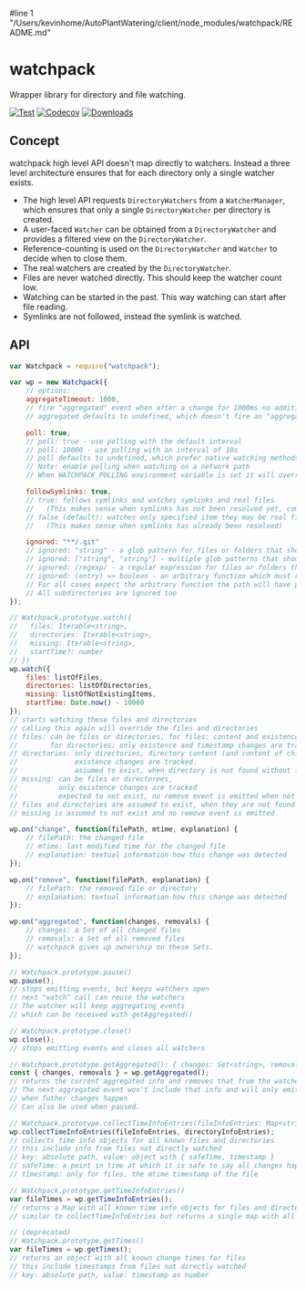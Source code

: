#line 1 "/Users/kevinhome/AutoPlantWatering/client/node_modules/watchpack/README.md"
# watchpack

Wrapper library for directory and file watching.

[![Test](https://github.com/webpack/watchpack/actions/workflows/test.yml/badge.svg)](https://github.com/webpack/watchpack/actions/workflows/test.yml)
[![Codecov](https://codecov.io/gh/webpack/watchpack/graph/badge.svg?token=8xk2OrrxWm)](https://codecov.io/gh/webpack/watchpack)
[![Downloads](https://img.shields.io/npm/dm/watchpack.svg)](https://www.npmjs.com/package/watchpack)

## Concept

watchpack high level API doesn't map directly to watchers. Instead a three level architecture ensures that for each directory only a single watcher exists.

- The high level API requests `DirectoryWatchers` from a `WatcherManager`, which ensures that only a single `DirectoryWatcher` per directory is created.
- A user-faced `Watcher` can be obtained from a `DirectoryWatcher` and provides a filtered view on the `DirectoryWatcher`.
- Reference-counting is used on the `DirectoryWatcher` and `Watcher` to decide when to close them.
- The real watchers are created by the `DirectoryWatcher`.
- Files are never watched directly. This should keep the watcher count low.
- Watching can be started in the past. This way watching can start after file reading.
- Symlinks are not followed, instead the symlink is watched.

## API

```javascript
var Watchpack = require("watchpack");

var wp = new Watchpack({
	// options:
	aggregateTimeout: 1000,
	// fire "aggregated" event when after a change for 1000ms no additional change occurred
	// aggregated defaults to undefined, which doesn't fire an "aggregated" event

	poll: true,
	// poll: true - use polling with the default interval
	// poll: 10000 - use polling with an interval of 10s
	// poll defaults to undefined, which prefer native watching methods
	// Note: enable polling when watching on a network path
	// When WATCHPACK_POLLING environment variable is set it will override this option

	followSymlinks: true,
	// true: follows symlinks and watches symlinks and real files
	//   (This makes sense when symlinks has not been resolved yet, comes with a performance hit)
	// false (default): watches only specified item they may be real files or symlinks
	//   (This makes sense when symlinks has already been resolved)

	ignored: "**/.git"
	// ignored: "string" - a glob pattern for files or folders that should not be watched
	// ignored: ["string", "string"] - multiple glob patterns that should be ignored
	// ignored: /regexp/ - a regular expression for files or folders that should not be watched
	// ignored: (entry) => boolean - an arbitrary function which must return truthy to ignore an entry
	// For all cases expect the arbitrary function the path will have path separator normalized to '/'.
	// All subdirectories are ignored too
});

// Watchpack.prototype.watch({
//   files: Iterable<string>,
//   directories: Iterable<string>,
//   missing: Iterable<string>,
//   startTime?: number
// })
wp.watch({
	files: listOfFiles,
	directories: listOfDirectories,
	missing: listOfNotExistingItems,
	startTime: Date.now() - 10000
});
// starts watching these files and directories
// calling this again will override the files and directories
// files: can be files or directories, for files: content and existence changes are tracked
//        for directories: only existence and timestamp changes are tracked
// directories: only directories, directory content (and content of children, ...) and
//              existence changes are tracked.
//              assumed to exist, when directory is not found without further information a remove event is emitted
// missing: can be files or directorees,
//          only existence changes are tracked
//          expected to not exist, no remove event is emitted when not found initially
// files and directories are assumed to exist, when they are not found without further information a remove event is emitted
// missing is assumed to not exist and no remove event is emitted

wp.on("change", function(filePath, mtime, explanation) {
	// filePath: the changed file
	// mtime: last modified time for the changed file
	// explanation: textual information how this change was detected
});

wp.on("remove", function(filePath, explanation) {
	// filePath: the removed file or directory
	// explanation: textual information how this change was detected
});

wp.on("aggregated", function(changes, removals) {
	// changes: a Set of all changed files
	// removals: a Set of all removed files
	// watchpack gives up ownership on these Sets.
});

// Watchpack.prototype.pause()
wp.pause();
// stops emitting events, but keeps watchers open
// next "watch" call can reuse the watchers
// The watcher will keep aggregating events
// which can be received with getAggregated()

// Watchpack.prototype.close()
wp.close();
// stops emitting events and closes all watchers

// Watchpack.prototype.getAggregated(): { changes: Set<string>, removals: Set<string> }
const { changes, removals } = wp.getAggregated();
// returns the current aggregated info and removes that from the watcher
// The next aggregated event won't include that info and will only emitted
// when futher changes happen
// Can also be used when paused.

// Watchpack.prototype.collectTimeInfoEntries(fileInfoEntries: Map<string, Entry>, directoryInfoEntries: Map<string, Entry>)
wp.collectTimeInfoEntries(fileInfoEntries, directoryInfoEntries);
// collects time info objects for all known files and directories
// this include info from files not directly watched
// key: absolute path, value: object with { safeTime, timestamp }
// safeTime: a point in time at which it is safe to say all changes happened before that
// timestamp: only for files, the mtime timestamp of the file

// Watchpack.prototype.getTimeInfoEntries()
var fileTimes = wp.getTimeInfoEntries();
// returns a Map with all known time info objects for files and directories
// similar to collectTimeInfoEntries but returns a single map with all entries

// (deprecated)
// Watchpack.prototype.getTimes()
var fileTimes = wp.getTimes();
// returns an object with all known change times for files
// this include timestamps from files not directly watched
// key: absolute path, value: timestamp as number
```
